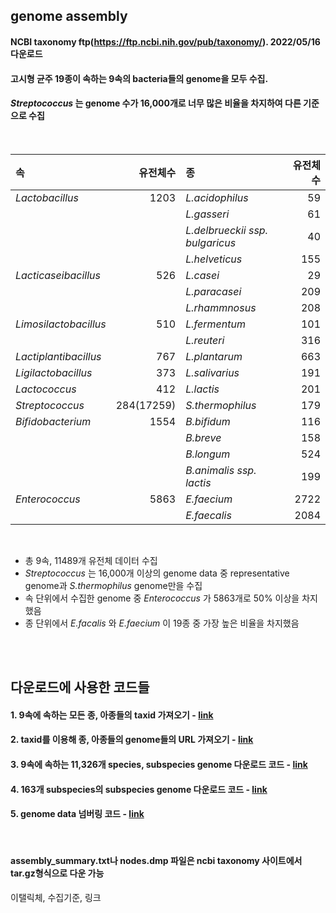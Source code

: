 ## genome assembly


#### NCBI taxonomy ftp(https://ftp.ncbi.nih.gov/pub/taxonomy/). 2022/05/16 다운로드
#### 고시형 균주 19종이 속하는 9속의 bacteria들의 genome을 모두 수집.
#### _Streptococcus_ 는 genome 수가 16,000개로 너무 많은 비율을 차지하여 다른 기준으로 수집

<br/>

|속|유전체수|종|유전체수|
|:-|--:|:--|--:|
| <r4> _Lactobacillus_|1203|_L.acidophilus_|59|
|||_L.gasseri_|61|
|||_L.delbrueckii ssp. bulgaricus_|40|
|||_L.helveticus_|155|
|_Lacticaseibacillus_|526|_L.casei_|29|
|||_L.paracasei_|209|
|||_L.rhammnosus_|208|
|_Limosilactobacillus_|510|_L.fermentum_|101|
|||_L.reuteri_|316|
|_Lactiplantibacillus_|767|_L.plantarum_|663|
|_Ligilactobacillus_|373|_L.salivarius_|191|
|_Lactococcus_|412|_L.lactis_|201|
|_Streptococcus_|284(17259)|_S.thermophilus_|179|
|_Bifidobacterium_|1554|_B.bifidum_|116|
|||_B.breve_|158|
|||_B.longum_|524|
|||_B.animalis ssp. lactis_|199|
|_Enterococcus_|5863|_E.faecium_|2722|
|||_E.faecalis_|2084|

<br/>

- 총 9속, 11489개 유전체 데이터 수집
- _Streptococcus_ 는 16,000개 이상의 genome data 중 representative genome과 _S.thermophilus_ genome만을 수집
- 속 단위에서 수집한 genome 중 _Enterococcus_ 가 5863개로 50% 이상을 차지했음
- 종 단위에서 _E.facalis_ 와 _E.faecium_ 이 19종 중 가장 높은 비율을 차지했음
  
<br/><br/>  
  
## 다운로드에 사용한 코드들

#### 1. 9속에 속하는 모든 종, 아종들의 taxid 가져오기 - [link](https://github.com/limchanyoung1116/probiotics-geneticfeature/tree/main/genome/1.%20taxid)
#### 2. taxid를 이용해 종, 아종들의 genome들의 URL 가져오기 - [link](https://github.com/limchanyoung1116/probiotics-geneticfeature/tree/main/genome/2.%20speciesURL)
#### 3. 9속에 속하는 11,326개 species, subspecies genome 다운로드 코드 - [link](https://github.com/limchanyoung1116/probiotics-geneticfeature/tree/main/genome/3.%20datadownload)
#### 4. 163개 subspecies의 subspecies genome 다운로드 코드 - [link](https://github.com/limchanyoung1116/probiotics-geneticfeature/tree/main/genome/4.%20datadownload2)
#### 5. genome data 넘버링 코드 - [link](https://github.com/limchanyoung1116/probiotics-geneticfeature/tree/main/genome/5.%20genomenumbering)

<br/>

#### assembly_summary.txt나 nodes.dmp 파일은 ncbi taxonomy 사이트에서 tar.gz형식으로 다운 가능

이탤릭체, 수집기준, 링크
